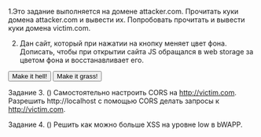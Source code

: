 1.Это задание выполняется на домене attacker.com. Прочитать куки домена attacker.com и вывести их. Попробовать прочитать и вывести куки домена victim.com.

2. Дан сайт, который при нажатии на кнопку меняет цвет фона. Дописать, чтобы при открытии сайта JS обращался в web storage за цветом фона и восстанавливает его.

<body>
<script>
function changeBodyColor(color) {
document.body.style.backgroundColor = color;
}
</script>
<button onclick="changeBodyColor('red')">Make it hell!</button>
<button onclick="changeBodyColor('green')">Make it grass!</button>
</body>


Задание 3. () Самостоятельно настроить CORS на http://victim.com. Разрешить http://localhost с помощью CORS делать запросы к http://victim.com.

Задание 4. () Решить как можно больше XSS на уровне low в bWAPP.